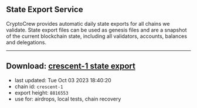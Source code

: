 ## State Export Service
CryptoCrew provides automatic daily state exports for all chains we validate. State export files can be used as genesis files and are a snapshot of the current blockchain state, including all validators, accounts, balances and delegations.

---
**Download: [crescent-1 state export](https://dl.ccvalidators.com/SERVICE/crescent/crescent-1_export_8816553.json)**
---

- last updated: Tue Oct 03 2023 18:40:20
- chain id: `crescent-1`
- export height: `8816553`
- use for: airdrops, local tests, chain recovery
